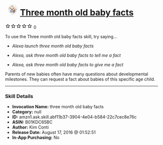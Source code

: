 # &nbsp;<img src="skill_icon" alt="Three month old baby facts icon" width="36"> [Three month old baby facts](http://alexa.amazon.com/#skills/amzn1.ask.skill.abf11b37-3904-4e04-b584-22c7cec8e76c)
![0 stars](../../images/ic_star_border_black_18dp_1x.png)![0 stars](../../images/ic_star_border_black_18dp_1x.png)![0 stars](../../images/ic_star_border_black_18dp_1x.png)![0 stars](../../images/ic_star_border_black_18dp_1x.png)![0 stars](../../images/ic_star_border_black_18dp_1x.png) 0

To use the Three month old baby facts skill, try saying...

* *Alexa launch three month old baby facts*

* *Alexa, ask three month old baby facts to tell me a fact*

* *Alexa, ask three month old baby facts to give me a fact*

Parents of new babies often have many questions about developmental milestones. They can request a fact about babies of this specific age child.

***

### Skill Details

* **Invocation Name:** three month old baby facts
* **Category:** null
* **ID:** amzn1.ask.skill.abf11b37-3904-4e04-b584-22c7cec8e76c
* **ASIN:** B01KDC65BC
* **Author:** Kim Conti
* **Release Date:** August 17, 2016 @ 01:52:51
* **In-App Purchasing:** No
